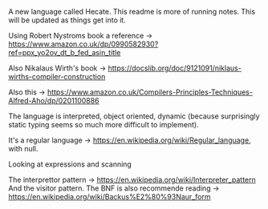 A new language called Hecate. This readme is more of running notes. This will be updated as things get into it. 

Using Robert Nystroms book a reference -> https://www.amazon.co.uk/dp/0990582930?ref=ppx_yo2ov_dt_b_fed_asin_title

Also Nikalaus Wirth's book -> https://docslib.org/doc/9121091/niklaus-wirths-compiler-construction

Also this -> https://www.amazon.co.uk/Compilers-Principles-Techniques-Alfred-Aho/dp/0201100886


The language is interpreted, object oriented, dynamic (because surprisingly static typing seems so much more difficult to implement).

It's a regular language -> https://en.wikipedia.org/wiki/Regular_language, with null.



Looking at expressions and scanning

The interprettor pattern -> https://en.wikipedia.org/wiki/Interpreter_pattern
And the visitor pattern.
The BNF is also recommende reading -> https://en.wikipedia.org/wiki/Backus%E2%80%93Naur_form
